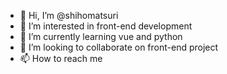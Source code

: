 - 👋 Hi, I’m @shihomatsuri
- 👀 I’m interested in front-end development
- 🌱 I’m currently learning vue and python
- 💞️ I’m looking to collaborate on front-end project
- 📫 How to reach me 

<!---
shihomatsuri/shihomatsuri is a ✨ special ✨ repository because its `README.md` (this file) appears on your GitHub profile.
You can click the Preview link to take a look at your changes.
--->
